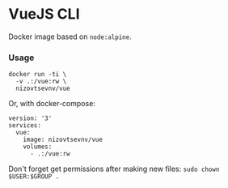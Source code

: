 # VueJS CLI 

Docker image based on `node:alpine`.

### Usage
```
docker run -ti \
  -v .:/vue:rw \
  nizovtsevnv/vue
```
Or, with docker-compose:
```
version: '3'
services:
  vue:
    image: nizovtsevnv/vue
    volumes:
      - .:/vue:rw
```

Don't forget get permissions after making new files: `sudo chown $USER:$GROUP .`
